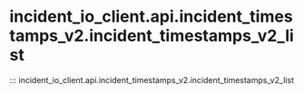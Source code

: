 # incident_io_client.api.incident_timestamps_v2.incident_timestamps_v2_list

::: incident_io_client.api.incident_timestamps_v2.incident_timestamps_v2_list